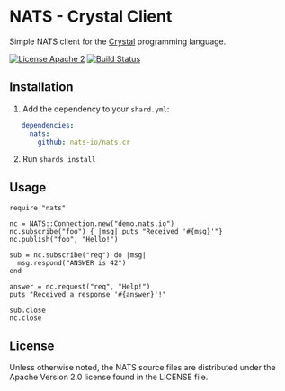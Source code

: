 # NATS - Crystal Client

Simple NATS client for the [Crystal](https://crystal-lang.org) programming language.

[![License Apache 2](https://img.shields.io/badge/License-Apache2-blue.svg)](https://www.apache.org/licenses/LICENSE-2.0)
[![Build Status](https://travis-ci.org/nats-io/nats.cr.svg?branch=master)](http://travis-ci.org/nats-io/nats.cr)

## Installation

1. Add the dependency to your `shard.yml`:

```yaml
   dependencies:
     nats:
       github: nats-io/nats.cr
```

2. Run `shards install`

## Usage

```crystal
require "nats"

nc = NATS::Connection.new("demo.nats.io")
nc.subscribe("foo") { |msg| puts "Received '#{msg}'"}
nc.publish("foo", "Hello!")

sub = nc.subscribe("req") do |msg|
  msg.respond("ANSWER is 42")
end

answer = nc.request("req", "Help!")
puts "Received a response '#{answer}'!"

sub.close
nc.close
```

## License

Unless otherwise noted, the NATS source files are distributed under
the Apache Version 2.0 license found in the LICENSE file.
